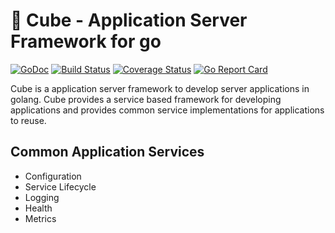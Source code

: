# :black_square_button: Cube - Application Server Framework for go

[![GoDoc][doc-img]][doc] [![Build Status][ci-img]][ci] [![Coverage Status][cov-img]][cov] [![Go Report Card][report-card-img]][report-card]

Cube is a application server framework to develop server applications in golang. Cube provides a service based framework for developing applications and provides common service implementations for applications to reuse.

## Common Application Services

* Configuration
* Service Lifecycle
* Logging
* Health
* Metrics

[doc-img]: http://img.shields.io/badge/GoDoc-Reference-blue.svg
[doc]: https://godoc.org/github.com/atom-deps/cube

[ci-img]: https://img.shields.io/travis/atom-deps/cube/master.svg
[ci]: https://travis-ci.org/uber-go/dig/branches

[cov-img]: https://codecov.io/gh/atom-deps/cube/branch/master/graph/badge.svg
[cov]: https://codecov.io/gh/atom-deps/cube/branch/master

[report-card-img]: https://goreportcard.com/badge/github.com/atom-deps/cube
[report-card]: https://goreportcard.com/report/github.com/atom-deps/cube